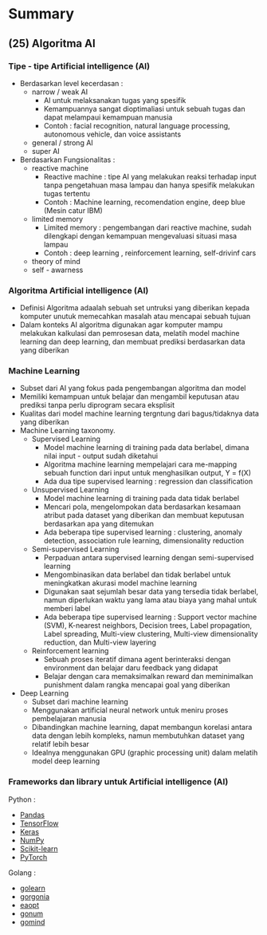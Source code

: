 # Summary

## (25) Algoritma AI

### Tipe - tipe Artificial intelligence (AI)
- Berdasarkan level kecerdasan :
    - narrow / weak AI
        - AI untuk melaksanakan tugas yang spesifik
        - Kemampuannya sangat dioptimaliasi untuk sebuah tugas dan dapat melampaui kemampuan manusia
        - Contoh : facial recognition, natural language processing, autonomous vehicle, dan voice assistants
    - general / strong AI
    - super AI
- Berdasarkan Fungsionalitas :
    - reactive machine
        - Reactive machine : tipe AI yang melakukan reaksi terhadap input tanpa pengetahuan masa lampau dan hanya spesifik melakukan tugas tertentu
        - Contoh : Machine learning, recomendation engine, deep blue (Mesin catur IBM)
    - limited memory
        - Limited memory : pengembangan dari reactive machine, sudah dilengkapi dengan kemampuan mengevaluasi situasi masa lampau
        - Contoh : deep learning , reinforcement learning, self-drivinf cars
    - theory of mind
    - self - awarness

### Algoritma Artificial intelligence (AI)
- Definisi Algoritma adaalah sebuah set untruksi yang diberikan kepada komputer unutuk memecahkan masalah atau mencapai sebuah tujuan
- Dalam konteks AI algoritma digunakan agar komputer mampu melakukan kalkulasi dan pemrosesan data, melatih model machine learning dan deep learning, dan membuat prediksi berdasarkan data yang diberikan

### Machine Learning
- Subset dari AI yang fokus pada pengembangan algoritma dan model
- Memiliki kemampuan untuk belajar dan mengambil keputusan atau prediksi tanpa perlu diprogram secara eksplisit
- Kualitas dari model machine learning tergntung dari bagus/tidaknya data yang diberikan
-  Machine Learning taxonomy.
    - Supervised Learning
        - Model machine learning di training pada data berlabel, dimana nilai input - output sudah diketahui
        - Algoritma machine learning mempelajari cara me-mapping sebuah function dari input untuk menghasilkan output, Y = f(X)
        - Ada dua tipe supervised learning : regression dan classification
    - Unsupervised Learning
        - Model machine learning di training pada data tidak berlabel
        - Mencari pola, mengelompokan data berdasarkan kesamaan atribut pada dataset yang diberikan dan membuat keputusan berdasarkan apa yang ditemukan
        - Ada beberapa tipe supervised learning : clustering, anomaly detection, association rule learning, dimensionality reduction
    - Semi-supervised Learning
        - Perpaduan antara supervised learning dengan semi-supervised learning
        - Mengombinasikan data berlabel dan tidak berlabel untuk meningkatkan akurasi model machine learning
        - Digunakan saat sejumlah besar data yang tersedia tidak berlabel, namun diperlukan waktu yang lama atau biaya yang mahal untuk memberi label
        - Ada beberapa tipe supervised learning : Support vector machine (SVM), K-nearest neighbors, Decision trees, Label propagation, Label spreading, Multi-view clustering, Multi-view dimensionality reduction, dan Multi-view layering
    - Reinforcement learning
        -  Sebuah proses iteratif dimana agent berinteraksi dengan environment dan belajar daru feedback yang didapat
        - Belajar dengan cara memaksimalkan reward dan meminimalkan punishment dalam rangka mencapai goal yang diberikan
- Deep Learning
    -  Subset dari machine learning
    - Menggunakan artificial neural network untuk meniru proses pembelajaran manusia
    - Dibandingkan machine learning, dapat membangun korelasi antara data dengan lebih kompleks, namun membutuhkan dataset yang relatif lebih besar
    - Idealnya menggunakan GPU (graphic processing unit) dalam melatih model deep learning

### Frameworks dan library untuk Artificial intelligence (AI)

Python : 
- [Pandas](https://pandas.pydata.org/)
- [TensorFlow](https://www.tensorflow.org/)
- [Keras](https://keras.io/)
- [NumPy](https://numpy.org)
- [Scikit-learn](https://scikit-learn.org/)
- [PyTorch](https://pytorch.org/)

Golang :
- [golearn](https://github.com/golang-basic/golearn)
- [gorgonia](https://github.com/gorgonia/gorgonia)
- [eaopt](https://github.com/MaxHalford/eaopt)
- [gonum](https://github.com/gonum/gonum)
- [gomind](https://github.com/surenderthakran/gomind)